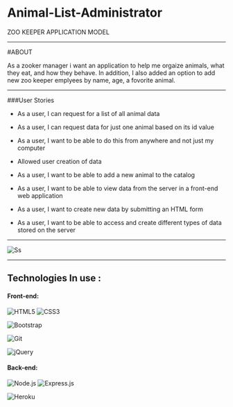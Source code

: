 # Animal-List-Administrator

ZOO KEEPER APPLICATION MODEL

___________________________________________________________________________________________________________________________________________________________________

#ABOUT

As a zooker manager i want an application to help me orgaize animals, what they eat, and how they behave. In addition, I also added an option to add new zoo keeper emplyees by name, age, a fovorite animal.

__________________________________________________________________________________________________________________________________________________________________


###User Stories

- As a user, I can request for a list of all animal data

- As a user, I can request data for just one animal based on its id value

- As a user, I want to be able to do this from anywhere and not just my computer

- Allowed user creation of data

- As a user, I want to be able to add a new animal to the catalog

- As a user, I want to be able to view data from the server in a front-end web application

- As a user, I want to create new data by submitting an HTML form

- As a user, I want to be able to access and create different types of data stored on the server

_________________________________________________________________________________________________________________________________________________________________

![Ss](https://media-exp1.licdn.com/dms/image/C5622AQEv464ReFQGFA/feedshare-shrink_800/0/1665890317775?e=1668643200&v=beta&t=bGJDC2cBpzPGWjdw-RhVxB84vYYxfjwt72F4WymFTTI)
___________________________________________________________________________________________________________________________________________________________________

## Technologies In use :
  
  #### Front-end:
 
![HTML5](https://img.shields.io/badge/html5-%23E34F26.svg?logo=html5&logoColor=white&style=for-the-badge)
![CSS3](https://img.shields.io/badge/css3-%231572B6.svg?logo=css3&logoColor=white&style=for-the-badge)

  


![Bootstrap](https://img.shields.io/badge/bootstrap-%23563D7C.svg?logo=bootstrap&logoColor=white&style=for-the-badge)
	
![Git](https://img.shields.io/badge/git-%23F05033.svg?logo=git&logoColor=white&style=for-the-badge)
	
![jQuery](https://img.shields.io/badge/jquery-%230769AD.svg?logo=jquery&logoColor=white&style=for-the-badge)
  



#### Back-end:
 ![Node.js ](https://img.shields.io/badge/node.js-6DA55F?logo=node.js&logoColor=white&style=for-the-badge)
  ![Express.js](https://img.shields.io/badge/express.js-%23404d59.svg?logo=express&logoColor=%2361DAFB&style=for-the-badge)

![Heroku](https://img.shields.io/badge/-Heroku-430098?style=flat-square&logo=heroku&logoColor=ffffff)
  
